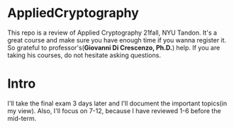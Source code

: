 # AppliedCryptography
This repo is a review of Applied Cryptography 21fall, NYU Tandon. It's a great course and make sure you have enough time if you wanna register it.
So grateful to professor's(**Giovanni Di Crescenzo, Ph.D.**) help. If you are taking his courses, do not hesitate asking questions.

# Intro
I'll take the final exam 3 days later and I'll document the important topics(in my view). Also, I'll focus on 7-12, because I have reviewed 1-6 before the mid-term.

  